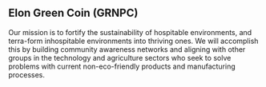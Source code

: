 <h2>Elon Green Coin (GRNPC)</h2>

Our mission is to fortify the sustainability of hospitable environments, and terra-form inhospitable environments into thriving ones. 
We will accomplish this by building community awareness networks and aligning with other groups in the technology and agriculture sectors who seek to solve problems with current non-eco-friendly products and manufacturing processes.
